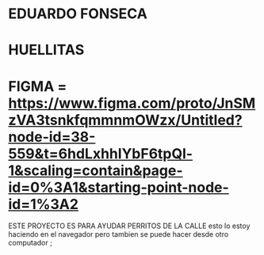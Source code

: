 # EDUARDO FONSECA
# HUELLITAS
# FIGMA = https://www.figma.com/proto/JnSMzVA3tsnkfqmmnmOWzx/Untitled?node-id=38-559&t=6hdLxhhlYbF6tpQl-1&scaling=contain&page-id=0%3A1&starting-point-node-id=1%3A2

ESTE PROYECTO ES PARA AYUDAR PERRITOS DE LA CALLE esto lo estoy haciendo en el navegador pero tambien se puede hacer desde otro computador ;
